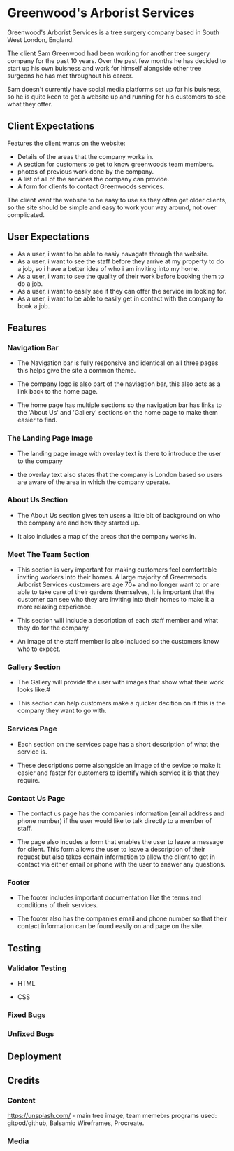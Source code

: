 # Greenwood's Arborist Services
Greenwood's Arborist Services is a tree surgery company based in South West London, England.

The client Sam Greenwood had been working for another tree surgery company for the past 10 years. Over the past few months he has decided to start up his own buisness and work for himself alongside other tree surgeons he has met throughout his career.

Sam doesn't currently have social media platforms set up for his buisness, so he is quite keen to get a website up and running for his customers to see what they offer.

<!-- Live website image-->

<!-- Table of contents-->

## Client Expectations

Features the client wants on the website:

- Details of the areas that the company works in.
- A section for customers to get to know greenwoods team members.
- photos of previous work done by the company.
- A list of all of the services the company can provide.
- A form for clients to contact Greenwoods services.

The client want the website to be easy to use as they often get older clients, so the site should be simple and easy to work your way around, not over complicated.

## User Expectations

- As a user, i want to be able to easiy navagate through the website.
- As a user, i want to see the staff before they arrive at my property to do a job, so i have a better idea of who i am inviting into my home.
- As a user, i want to see the quality of their work before booking them to do a job.
- As a user, i want to easily see if they can offer the service im looking for. 
- As a user, i want to be able to easily get in contact with the company to book a job.

## Features

### Navigation Bar

- The Navigation bar is fully responsive and identical on all three pages this helps give the site a common theme.

- The company logo is also part of the naviagtion bar, this also acts as a link back to the home page.

- The home page has multiple sections so the navigation bar has links to the 'About Us' and 'Gallery' sections on the home page to make them easier to find.

### The Landing Page Image

- The landing page image with overlay text is there to introduce the user to the company 

- the overlay text also states that the company is London based so users are aware of the area in which the company operate. 

### About Us Section

- The About Us section gives teh users a little bit of background on who the company are and how they started up.

- It also includes a map of the areas that the company works in.

### Meet The Team Section

- This section is very important for making customers feel comfortable inviting workers into their homes. A large majority of Greenwoods Arborist Services customers are age 70+ and no longer want to or are able to take care of their gardens themselves, It is important that the customer can see who they are inviting into their homes to make it a more relaxing experience. 

- This section will include a description of each staff member and what they do for the company.

- An image of the staff member is also included so the customers know who to expect.

### Gallery Section

- The Gallery will provide the user with images that show what their work looks like.#

- This section can help customers make a quicker decition on if this is the company they want to go with. 

### Services Page

- Each section on the services page has a short description of what the service is.

- These descriptions come alsongside an image of the sevice to make it easier and faster for customers to identify which service it is that they require.

### Contact Us Page

- The contact us page has the companies information (email address and phone number) if the user would like to talk directly to a member of staff.

- The page also incudes a form that enables the user to leave a message for client. This form allows the user to leave a description of their request but also takes certain information to allow the client to get in contact via either email or phone with the user to answer any questions.

### Footer

- The footer includes important documentation like the terms and conditions of their services.

- The footer also has the companies email and phone number so that their contact information can be found easily on and page on the site. 

## Testing

### Validator Testing

- HTML
 <!-- No errors were returned when passing through the official W3C validator -->

- CSS
 <!-- No errors were found when passing through the official (Jigsaw) validator -->

### Fixed Bugs 
 <!-- Any bugs you had along the way and how you fixed them -->

### Unfixed Bugs
 <!-- You will need to mention unfixed bugs and why they were not fixed. -->

 ## Deployment

 <!-- he process you went through to deploy the project to a hosting platform (e.g. GitHub) -->
 ## Credits

 ### Content
 <!-- Websites used -->
https://unsplash.com/ - main tree image, team memebrs
programs used: gitpod/github, Balsamiq Wireframes, Procreate.
 ### Media
 <!-- Images used -->


